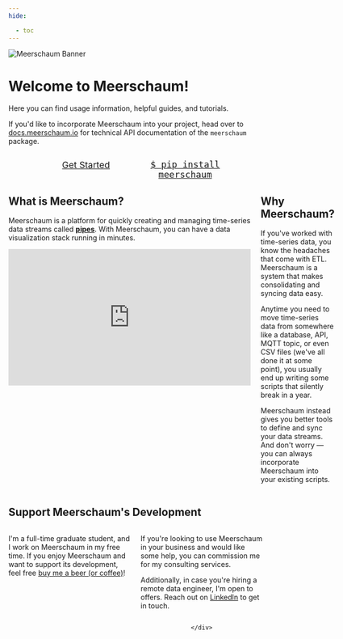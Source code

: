 ```yaml
---
hide:

  - toc
---
```

<style>
  .md-main__inner {
    margin-top: 0;
  }
  .md-sidebar {
    display: none;
  }
  .test {
    align: center;
  }
  .grid-container {
    display: grid;
    grid-template-columns: 1fr 1fr;
    grid-gap: 20px;
    max-width: 100%;
    margin: auto;
  }
  .grid-child {
  }
  .center {
    text-align: center;
  }
  #pip-button {
    width: 73%;
    font-size: 1.1rem;
  }
  #get-started-button {
    font-size: 1.1rem;
    width: 73%;
  }
</style>
<script type="text/javascript">
  function copy_install_text(btn){
    var inp =document.createElement('input');
    document.body.appendChild(inp);
    inp.value = "pip install meerschaum";
    inp.select();
    document.execCommand('copy',false);
    inp.remove();
    old_btn_text = btn.text;
    btn.text = "Copied!";
    window.setTimeout(() => {
      btn.text = old_btn_text;
    }, 2000);
   }
</script>
<!-- <script src="https://platform.linkedin.com/badges/js/profile.js" async defer type="text/javascript"></script> -->
![Meerschaum Banner](banner_1920x320.png)
# Welcome to Meerschaum!
Here you can find usage information, helpful guides, and tutorials.

If you'd like to incorporate Meerschaum into your project, head over to [docs.meerschaum.io](https://docs.meerschaum.io) for technical API documentation of the `meerschaum` package.

<div class="grid-container center">
  <div class="grid-child">
    <p><a id="get-started-button" class="md-button md-button--primary" href="get-started" style="float: right;">Get Started</a></p>
  </div>
  <div class="grid-child" style="float: left;">
    <p><a id="pip-button" class="md-button" href="#" style="float: left; font-family: monospace" onclick="copy_install_text(this)">$ pip install meerschaum<span class="twemoji">
</a></p>
  </div>
</div>

<div class="grid-container">
  <div class="grid-child">
    <h2>What is Meerschaum?</h2>
    <p>Meerschaum is a platform for quickly creating and managing time-series data streams called <b><a href="/reference/pipes/">pipes</a></b>. With Meerschaum, you can have a data visualization stack running in minutes.</p>
    <div style="text-align: center">
      <iframe width="480" height="270" src="https://www.youtube.com/embed/wncA_vaIois" title="YouTube video player" frameborder="0" allow="accelerometer; autoplay; clipboard-write; encrypted-media; gyroscope; picture-in-picture" allowfullscreen></iframe>
    </div>
  </div>
  <div class="grid-child">
    <h2>Why Meerschaum?</h2>
    <p>If you've worked with time-series data, you know the headaches that come with ETL. Meerschaum is a system that makes consolidating and syncing data easy.</p>
    <p>Anytime you need to move time-series data from somewhere like a database, API, MQTT topic, or even CSV files (we've all done it at some point), you usually end up writing some scripts that silently break in a year.</p>
    <p>Meerschaum instead gives you better tools to define and sync your data streams. And don't worry — you can always incorporate Meerschaum into your existing scripts.</p>
  </div>
</div>

## Support Meerschaum's Development
<div class="grid-container">
  <div class="grid-child">
    <p style="text-align: left">I'm a full-time graduate student, and I work on Meerschaum in my free time. If you enjoy Meerschaum and want to support its development, feel free <a href="https://www.buymeacoffee.com/bmeares">buy me a beer (or coffee)</a>!
    </p>
    <div class="center">
      <!-- <script type="text/javascript" src="https://cdnjs.buymeacoffee.com/1.0.0/button.prod.min.js" data-name="bmc-button" data-slug="bmeares" data-color="#5F7FFF" data-emoji="🍺"  data-font="Cookie" data-text="Buy me a beer" data-outline-color="#000000" data-font-color="#ffffff" data-coffee-color="#FFDD00" ></script> -->
    </div>
  </div>
  <div class="grid-child">
    <p>If you're looking to use Meerschaum in your business and would like some help, you can commission me for my consulting services.</p><p>Additionally, in case you're hiring a remote data engineer, I'm open to offers. Reach out on <a href="https://linkedin.com/in/bennettmeares">LinkedIn</a> to get in touch.</p>
    <div style="display: flex; justify-content: center;">
      <!-- <div class="badge-base LI-profile-badge" data-locale="en_US" data-size="medium" data-theme="light" data-type="HORIZONTAL" data-vanity="bennettmeares" data-version="v1"><a class="badge-base__link LI-simple-link" href="https://www.linkedin.com/in/bennettmeares?trk=profile-badge">Bennett Meares</a></div> -->

    </div>
  </div>
</div>



